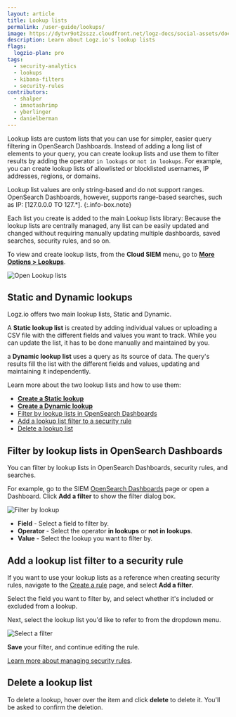 ```yaml
---
layout: article
title: Lookup lists
permalink: /user-guide/lookups/
image: https://dytvr9ot2sszz.cloudfront.net/logz-docs/social-assets/docs-social.jpg
description: Learn about Logz.io's lookup lists
flags:
  logzio-plan: pro
tags:
  - security-analytics
  - lookups
  - kibana-filters
  - security-rules
contributors:
  - shalper
  - imnotashrimp
  - yberlinger
  - danielberman
---
```



Lookup lists are custom lists that you can use for simpler, easier query filtering in OpenSearch Dashboards. 
Instead of adding a long list of elements to your query, you can create lookup lists and use them to filter results by adding the operator `in lookups` or `not in lookups`. For example, you can create lookup lists of allowlisted or blocklisted usernames, IP addresses, regions, or domains. 

<!-- info-box-start:info -->
Lookup list values are only string-based and do not support ranges. OpenSearch Dashboards, however, supports range-based searches, such as IP: [127.0.0.0 TO 127.*].
{:.info-box.note}
<!-- info-box-end -->

Each list you create is added to the main Lookup lists library: Because the lookup lists are centrally managed, any list can be easily updated and changed without requiring manually updating multiple dashboards, saved searches, security rules, and so on.

To view and create lookup lists, from the **Cloud SIEM** menu, go to [**More Options > Lookups**](https://app.logz.io/#/dashboard/security/rules/lookup).

![Open Lookup lists](https://dytvr9ot2sszz.cloudfront.net/logz-docs/siem-lookups/lookuplist-nav.gif)

## Static and Dynamic lookups

Logz.io offers two main lookup lists, Static and Dynamic. 

A **Static lookup list** is created by adding individual values or uploading a CSV file with the different fields and values you want to track. While you can update the list, it has to be done manually and maintained by you.

a **Dynamic lookup list** uses a query as its source of data. The query's results fill the list with the different fields and values, updating and maintaining it independently.

Learn more about the two lookup lists and how to use them:

* **[Create a Static lookup](/user-guide/lookups/static-lookup.html)**
* **[Create a Dynamic lookup](/user-guide/lookups/dynamic-lookup.html)**
* [Filter by lookup lists in OpenSearch Dashboards](/user-guide/lookups/#filter-by-lookup-lists-in-kibana)
* [Add a lookup list filter to a security rule](/user-guide/lookups/#add-a-lookup-list-filter-to-a-security-rule)
* [Delete a lookup list](/user-guide/lookups/#delete-a-lookup-list)

## Filter by lookup lists in OpenSearch Dashboards

You can filter by lookup lists in OpenSearch Dashboards, security rules, and searches.

For example, go to the SIEM [OpenSearch Dashboards](https://app.logz.io/#/dashboard/security/research) page or open a Dashboard. Click **Add a filter** to show the filter dialog box.

![Filter by lookup](https://dytvr9ot2sszz.cloudfront.net/logz-docs/siem-lookups/siem-osd-filter.png)

* **Field** - Select a field to filter by.
* **Operator** - Select the operator **in lookups** or **not in lookups**.
* **Value** - Select the lookup you want to filter by.

## Add a lookup list filter to a security rule

If you want to use your lookup lists as a reference when creating security rules, navigate to the [Create a rule](https://app.logz.io/#/dashboard/security/rules/v2019/new) page, and select **Add a filter**.

Select the field you want to filter by, and select whether it's included or excluded from a lookup.

Next, select the lookup list you'd like to refer to from the dropdown menu.

![Select a filter](https://dytvr9ot2sszz.cloudfront.net/logz-docs/siem-lookups/filter-in-lookup.png)

**Save** your filter, and continue editing the rule.

[Learn more about managing security rules]({{site.baseurl}}/user-guide/cloud-siem/manage-security-rules.html).

## Delete a lookup list

To delete a lookup, hover over the item and click **delete** <i class="li li-trash"></i> to delete it. You'll be asked to confirm the deletion.

